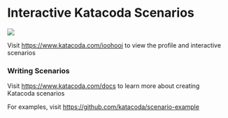 # Interactive Katacoda Scenarios

[![](http://shields.katacoda.com/katacoda/ioohooi/count.svg)](https://www.katacoda.com/ioohooi "Get your profile on Katacoda.com")

Visit https://www.katacoda.com/ioohooi to view the profile and interactive scenarios

### Writing Scenarios
Visit https://www.katacoda.com/docs to learn more about creating Katacoda scenarios

For examples, visit https://github.com/katacoda/scenario-example
